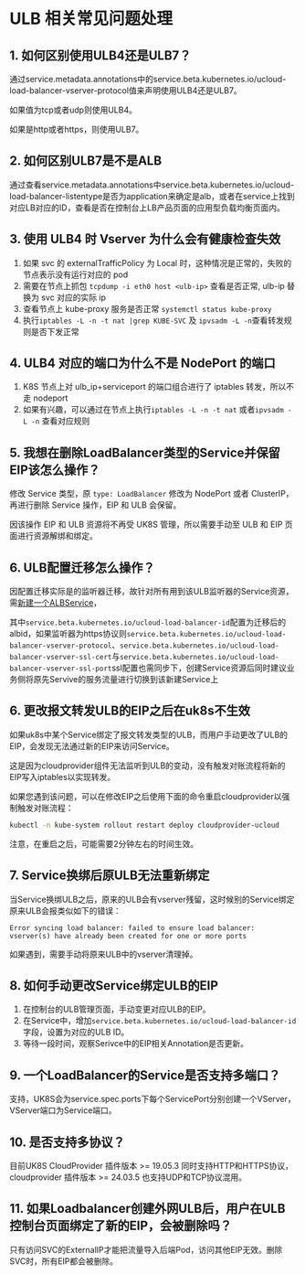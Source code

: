 # ULB 相关常见问题处理

## 1. 如何区别使用ULB4还是ULB7？

通过service.metadata.annotations中的service.beta.kubernetes.io/ucloud-load-balancer-vserver-protocol值来声明使用ULB4还是ULB7。

如果值为tcp或者udp则使用ULB4。

如果是http或者https，则使用ULB7。

## 2. 如何区别ULB7是不是ALB

通过查看service.metadata.annotations中service.beta.kubernetes.io/ucloud-load-balancer-listentype是否为application来确定是alb，或者在service上找到对应LB对应的ID，查看是否在控制台上LB产品页面的应用型负载均衡页面内。

## 3. 使用 ULB4 时 Vserver 为什么会有健康检查失效

1. 如果 svc 的 externalTrafficPolicy 为 Local 时，这种情况是正常的，失败的节点表示没有运行对应的 pod
2. 需要在节点上抓包 `tcpdump -i eth0 host <ulb-ip>` 查看是否正常, ulb-ip 替换为 svc 对应的实际 ip
3. 查看节点上 kube-proxy 服务是否正常 `systemctl status kube-proxy`
4. 执行`iptables -L -n -t nat |grep KUBE-SVC` 及 `ipvsadm -L -n`查看转发规则是否下发正常

## 4. ULB4 对应的端口为什么不是 NodePort 的端口

1. K8S 节点上对 ulb_ip+serviceport 的端口组合进行了 iptables 转发，所以不走 nodeport
2. 如果有兴趣，可以通过在节点上执行`iptables -L -n -t nat` 或者`ipvsadm -L -n` 查看对应规则 

## 5. 我想在删除LoadBalancer类型的Service并保留EIP该怎么操作？

修改 Service 类型，原 `type: LoadBalancer` 修改为 NodePort 或者 ClusterIP，再进行删除 Service 操作，EIP 和 ULB 会保留。

因该操作 EIP 和 ULB 资源将不再受 UK8S 管理，所以需要手动至 ULB 和 EIP 页面进行资源解绑和绑定。

## 6. ULB配置迁移怎么操作？

因配置迁移实际是的监听器迁移，故针对所有用到该ULB监听器的Service资源，需[新建一个ALBService](https://docs.ucloud.cn/uk8s/service/ulb_designation?id=%e4%bd%bf%e7%94%a8%e5%b7%b2%e6%9c%89alb)，

其中`service.beta.kubernetes.io/ucloud-load-balancer-id`配置为迁移后的albid，如果监听器为https协议则`service.beta.kubernetes.io/ucloud-load-balancer-vserver-protocol`、`service.beta.kubernetes.io/ucloud-load-balancer-vserver-ssl-cert`与`service.beta.kubernetes.io/ucloud-load-balancer-vserver-ssl-port`ssl配置也需同步下，创建Service资源后同时建议业务侧将原先Servive的服务流量进行切换到该新建Service上

## 6. 更改报文转发ULB的EIP之后在uk8s不生效

如果uk8s中某个Service绑定了报文转发类型的ULB，而用户手动更改了ULB的EIP，会发现无法通过新的EIP来访问Service。

这是因为cloudprovider组件无法监听到ULB的变动，没有触发对账流程将新的EIP写入iptables以实现转发。

如果您遇到该问题，可以在修改EIP之后使用下面的命令重启cloudprovider以强制触发对账流程：

```bash
kubectl -n kube-system rollout restart deploy cloudprovider-ucloud
```

注意，在重启之后，可能需要2分钟左右的时间生效。

## 7. Service换绑后原ULB无法重新绑定

当Service换绑ULB之后，原来的ULB会有vserver残留，这时候别的Service绑定原来ULB会报类似如下的错误：

```
Error syncing load balancer: failed to ensure load balancer: vserver(s) have already been created for one or more ports
```

如果遇到，需要手动将原来ULB中的vserver清理掉。

## 8. 如何手动更改Service绑定ULB的EIP

1. 在控制台的ULB管理页面，手动变更对应ULB的EIP。
2. 在Service中，增加`service.beta.kubernetes.io/ucloud-load-balancer-id`字段，设置为对应的ULB ID。
3. 等待一段时间，观察Serivce中的EIP相关Annotation是否更新。


## 9. 一个LoadBalancer的Service是否支持多端口？

支持，UK8S会为service.spec.ports下每个ServicePort分别创建一个VServer，VServer端口为Service端口。

## 10. 是否支持多协议？

目前UK8S CloudProvider 插件版本 >= 19.05.3 同时支持HTTP和HTTPS协议，cloudprovider 插件版本 >= 24.03.5 也支持UDP和TCP协议混用。

## 11. 如果Loadbalancer创建外网ULB后，用户在ULB控制台页面绑定了新的EIP，会被删除吗？

只有访问SVC的ExternalIP才能把流量导入后端Pod，访问其他EIP无效。删除SVC时，所有EIP都会被删除。

